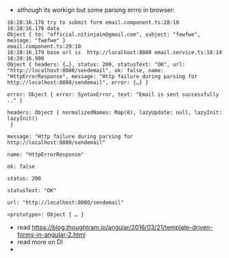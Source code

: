 

- although its workign but some parsing errro in browser:

```text
16:28:16.178 try to submit form email.component.ts:28:10
16:28:16.178 data 
Object { to: "official.nitinjain@gmail.com", subject: "fewfwe", message: "fwefwe" }
email.component.ts:29:10
16:28:16.179 base url is  http://localhost:8080 email.service.ts:18:14
16:28:16.990
Object { headers: {…}, status: 200, statusText: "OK", url: "http://localhost:8080/sendemail", ok: false, name: "HttpErrorResponse", message: "Http failure during parsing for http://localhost:8080/sendemail", error: {…} }
​
error: Object { error: SyntaxError, text: "Email is sent successfully .." }
​
headers: Object { normalizedNames: Map(0), lazyUpdate: null, lazyInit: lazyInit()
 }
​
message: "Http failure during parsing for http://localhost:8080/sendemail"
​
name: "HttpErrorResponse"
​
ok: false
​
status: 200
​
statusText: "OK"
​
url: "http://localhost:8080/sendemail"
​
<prototype>: Object { … }
```

- read https://blog.thoughtram.io/angular/2016/03/21/template-driven-forms-in-angular-2.html
- read more on DI
- 